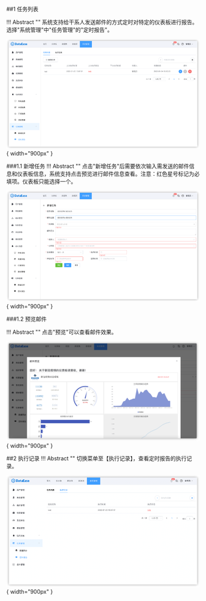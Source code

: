 

##1 任务列表

!!! Abstract ""
    系统支持给干系人发送邮件的方式定时对特定的仪表板进行报告。选择"系统管理"中"任务管理"的"定时报告"。

![组件置底_基础功能](../img/xpack/任务列表1.png){ width="900px" }

###1.1 新增任务
!!! Abstract ""
    点击"新增任务"后需要依次输入需发送的邮件信息和仪表板信息，系统支持点击预览进行邮件信息查看。注意：红色星号标记为必填项。仪表板只能选择一个。


![组件置底_基础功能](../img/xpack/任务列表2.png){ width="900px" }

###1.2 预览邮件

!!! Abstract ""
    点击"预览"可以查看邮件效果。

![组件置底_基础功能](../img/xpack/任务列表3.png){ width="900px" }

##2 执行记录
!!! Abstract ""
    切换菜单至【执行记录】，查看定时报告的执行记录。

![组件置底_基础功能](../img/xpack/执行记录1.png){ width="900px" }
